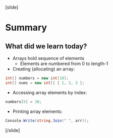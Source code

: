 [slide]
# Summary
## What did we learn today?
- Arrays hold sequence of elements
    - Elements are numbered from 0 to length-1
- Creating (allocating) an array:
```csharp
int[] numbers = new int[10];
int[] nums = new int[] { 1, 2, 3 };
```
- Accessing array elements by index:
```csharp
numbers[5] = 10;
```
- Printing array elements:
```csharp
Console.Write(string.Join(" ", arr));
```
[/slide]